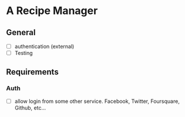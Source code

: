 # A Recipe Manager

## General
- [ ] authentication (external)
- [ ] Testing

## Requirements

### Auth 

- [ ] allow login from some other service. Facebook, Twitter, Foursquare, Github, etc...
